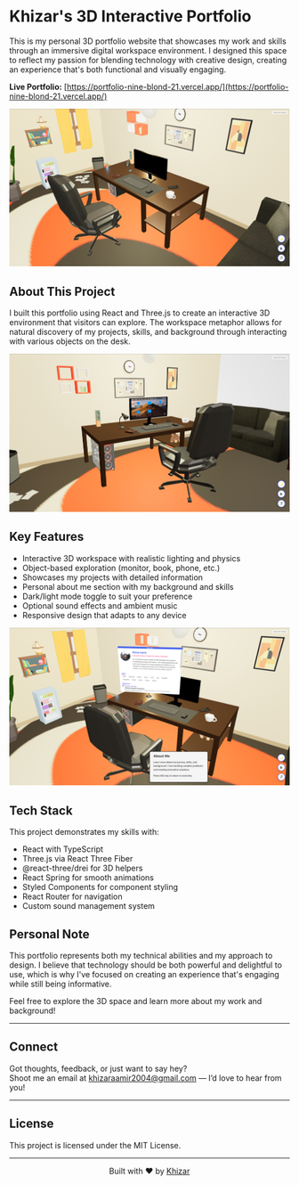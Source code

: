 # Khizar's 3D Interactive Portfolio

This is my personal 3D portfolio website that showcases my work and skills through an immersive digital workspace environment. I designed this space to reflect my passion for blending technology with creative design, creating an experience that's both functional and visually engaging.

**Live Portfolio:** [https://portfolio-nine-blond-21.vercel.app/](https://portfolio-nine-blond-21.vercel.app/)

![3D Workspace with Desk Setup](/public/images/pic1.png)

## About This Project

I built this portfolio using React and Three.js to create an interactive 3D environment that visitors can explore. The workspace metaphor allows for natural discovery of my projects, skills, and background through interacting with various objects on the desk.

![Interactive Monitor Display](/public/images/pic2.png)

## Key Features

- Interactive 3D workspace with realistic lighting and physics
- Object-based exploration (monitor, book, phone, etc.)
- Showcases my projects with detailed information
- Personal about me section with my background and skills
- Dark/light mode toggle to suit your preference
- Optional sound effects and ambient music
- Responsive design that adapts to any device

![About Me Section](/public/images/pic3.png)

## Tech Stack

This project demonstrates my skills with:

- React with TypeScript
- Three.js via React Three Fiber
- @react-three/drei for 3D helpers
- React Spring for smooth animations
- Styled Components for component styling
- React Router for navigation
- Custom sound management system

## Personal Note

This portfolio represents both my technical abilities and my approach to design. I believe that technology should be both powerful and delightful to use, which is why I've focused on creating an experience that's engaging while still being informative.

Feel free to explore the 3D space and learn more about my work and background!

---

## Connect

Got thoughts, feedback, or just want to say hey?  
Shoot me an email at [khizaraamir2004@gmail.com](mailto:khizaraamir2004@gmail.com) — I’d love to hear from you!

---

## License

This project is licensed under the MIT License.

---

<p align="center">
  Built with ❤️ by <a href="https://github.com/Khizar2004">Khizar</a>
</p>
